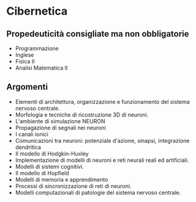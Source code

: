 # Cibernetica

## Propedeuticità consigliate ma non obbligatorie

* Programmazione
* Inglese
* Fisica II
* Analisi Matematica II

## Argomenti

* Elementi di architettura, organizzazione e funzionamento del sistema nervoso centrale.
* Morfologia e tecniche di ricostruzione 3D di neuroni.
* L'ambiente di simulazione NEURON
* Propagazione di segnali nei neuroni
* I canali ionici
* Comunicazioni tra neuroni: potenziale d'azione, sinapsi, integrazione dendritica
* Il modello di Hodgkin-Huxley
* Implementazione di modelli di neuroni e reti neurali reali ed artificiali.
* Modelli di sistemi cognitivi.
* Il modello di Hopfield
* Modelli di memoria e apprendimento
* Processi di sincronizzazione di reti di neuroni.
* Modelli computazionali di patologie del sistema nervoso centrale.

